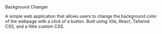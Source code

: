 Background Changer

A simple web application that allows users to change the background color of the webpage with a click of a button. Built using Vite, React, Tailwind CSS, and a little custom CSS.
